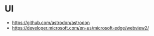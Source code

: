 # UI

* https://github.com/astrodon/astrodon
* https://developer.microsoft.com/en-us/microsoft-edge/webview2/
